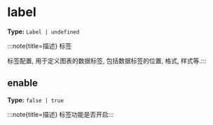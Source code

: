 # label

**Type:** `Label | undefined`

:::note{title=描述}
标签



标签配置, 用于定义图表的数据标签, 包括数据标签的位置, 格式, 样式等.:::


## enable

**Type:** `false | true`

:::note{title=描述}
标签功能是否开启:::


